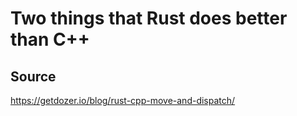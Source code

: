 # Two things that Rust does better than C++

## Source

<https://getdozer.io/blog/rust-cpp-move-and-dispatch/>
